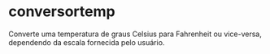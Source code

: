 # conversortemp
Converte uma temperatura de graus Celsius para Fahrenheit ou vice-versa, dependendo da escala fornecida pelo usuário.
